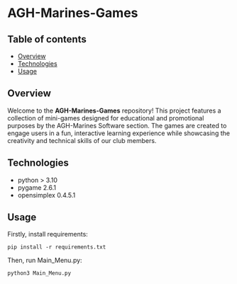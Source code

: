 # AGH-Marines-Games

## Table of contents
* [Overview](#Overview)
* [Technologies](#Technologies)
* [Usage](#Usage)

## Overview
Welcome to the **AGH-Marines-Games** repository! This project features a collection of mini-games designed for educational 
and promotional purposes by the AGH-Marines Software section. The games are created to 
engage users in a fun, interactive learning experience while showcasing the 
creativity and technical skills of our club members.

## Technologies
* python > 3.10
* pygame 2.6.1
* opensimplex 0.4.5.1

## Usage
Firstly, install requirements:
```
pip install -r requirements.txt
```
Then, run Main_Menu.py:
```
python3 Main_Menu.py
```